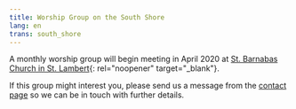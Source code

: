 ```yaml
---
title: Worship Group on the South Shore
lang: en
trans: south_shore
---
```

A monthly worship group will begin meeting in April 2020 at [St. Barnabas Church in St. Lambert](https://goo.gl/maps/BSGXnGXRBBchZZrz7){: rel="noopener" target="_blank"}. 

If this group might interest you, please send us a message from the [contact page](/contact) so we can be in touch with further details.
